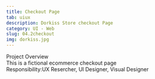 ```yaml
---
title: Checkout Page
tab: uiux
description: Dorkiss Store checkout Page
category: UI - Web
slug: 04.2checkout
img: dorkiss.jpg
---
```


<div class="lg:p-4 pt-4 mb-4 text-pryColor font-bold text-2xl lg:text-4xl">
  Project Overview
</div>

<div class="lg:p-4 mb-4 leading-9">
This is a fictional ecommerce checkout page
<div class="pt-4 ">
 <span class = "text-pryColor font-bold"> Responsibility:</span>UX Resercher, UI Designer, Visual Designer
</div>
</div>

  <div class="mt-14">
    <div><dynamic-image filename="Check out.png"></dynamic-image> </div>
  </div>

<!--more-->
